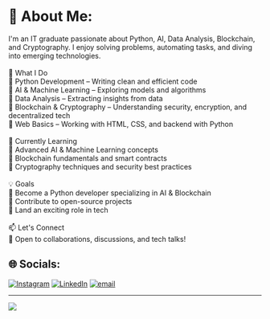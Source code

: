 # 💫 About Me:
I'm an IT graduate passionate about Python, AI, Data Analysis, Blockchain, and Cryptography. I enjoy solving problems, automating tasks, and diving into emerging technologies.<br><br>🚀 What I Do<br>🔹 Python Development – Writing clean and efficient code<br>🔹 AI & Machine Learning – Exploring models and algorithms<br>🔹 Data Analysis – Extracting insights from data<br>🔹 Blockchain & Cryptography – Understanding security, encryption, and decentralized tech<br>🔹 Web Basics – Working with HTML, CSS, and backend with Python<br><br>🌱 Currently Learning<br>🔹 Advanced AI & Machine Learning concepts<br>🔹 Blockchain fundamentals and smart contracts<br>🔹 Cryptography techniques and security best practices<br><br>💡 Goals<br>🔹 Become a Python developer specializing in AI & Blockchain<br>🔹 Contribute to open-source projects<br>🔹 Land an exciting role in tech<br><br>📫 Let's Connect<br>📩 Open to collaborations, discussions, and tech talks!


## 🌐 Socials:
[![Instagram](https://img.shields.io/badge/Instagram-%23E4405F.svg?logo=Instagram&logoColor=white)](https://instagram.com/_agha.rafay_) [![LinkedIn](https://img.shields.io/badge/LinkedIn-%230077B5.svg?logo=linkedin&logoColor=white)](https://linkedin.com/in/agha-rafay) [![email](https://img.shields.io/badge/Email-D14836?logo=gmail&logoColor=white)](mailto:contact.agharafay@gmail.com) 

---
[![](https://visitcount.itsvg.in/api?id=Agha-Here&icon=0&color=12)](https://visitcount.itsvg.in)
